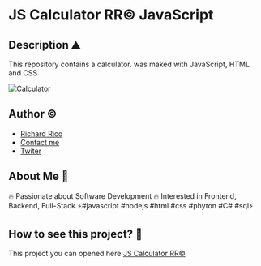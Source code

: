 # JS Calculator RR© JavaScript

## Description ⛰

This repository contains a calculator. was maked with JavaScript, HTML and CSS

![Calculator](https://user-images.githubusercontent.com/104793974/191501167-31536b80-75a1-4907-b932-29e0777bee08.JPG)

## Author ©

- [Richard Rico](https://github.com/Richard-Rico)
- [Contact me](info@richard-rico.com)
- [Twiter](https://twitter.com/rico_code)



## About Me 🚀

🔥 Passionate about Software Development 🔥 Interested in Frontend, Backend, Full-Stack ⚡#javascript #nodejs #html #css #phyton #C# #sql⚡


## How to see this project? 🔎

This project you can opened here [JS Calculator RR©](https://richard-rico.github.io./JS-Calculator/index.html)

